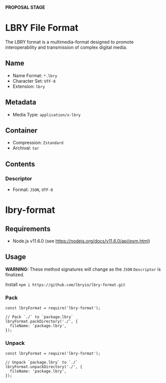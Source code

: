 **PROPOSAL STAGE**

# LBRY File Format

The LBRY format is a multimedia-format designed to promote interoperability and transmission of complex digital media.

## Name

 - Name Format: `*.lbry`
 - Character Set: `UTF-8`
 - Extension: `lbry`

## Metadata

 - Media Type: `application/x-lbry`

## Container

 - Compression: `Zstandard`
 - Archival: `tar`

## Contents

### Descriptor

 - Format: `JSON`, `UTF-8`

# lbry-format

## Requirements

 - Node.js v11.6.0 (see https://nodejs.org/docs/v11.6.0/api/esm.html)

## Usage

**WARNING:** These method signatures will change as the `JSON` `Descriptor` is finalized.

Install `npm i https://github.com/lbryio/lbry-format.git`

### Pack
```
const lbryFormat = require('lbry-format');

// Pack `./` to `package.lbry`
lbryFormat.packDirectory('./', {
  fileName: 'package.lbry',
});

```

### Unpack
```
const lbryFormat = require('lbry-format');

// Unpack `package.lbry` to `./`
lbryFormat.unpackDirectory('./', {
  fileName: 'package.lbry',
});

```
